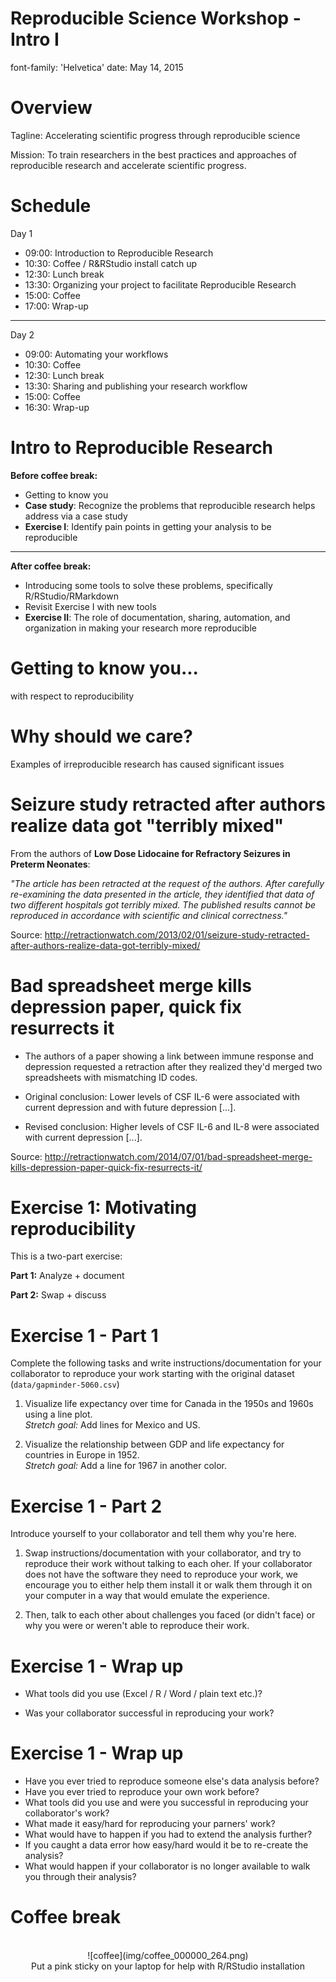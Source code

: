 Reproducible Science Workshop - Intro I
========================================================
font-family: 'Helvetica'
date: May 14, 2015

Overview
========================================================

Tagline: Accelerating scientific progress through reproducible science

Mission: To train researchers in the best practices and approaches of reproducible research and accelerate scientific progress.

Schedule
========================================================

Day 1

- 09:00: Introduction to Reproducible Research
- 10:30: Coffee / R&RStudio install catch up
- 12:30: Lunch break
- 13:30: Organizing your project to facilitate Reproducible Research
- 15:00: Coffee
- 17:00: Wrap-up

* * *

Day 2

- 09:00: Automating your workflows
- 10:30: Coffee
- 12:30: Lunch break
- 13:30: Sharing and publishing your research workflow
- 15:00: Coffee
- 16:30: Wrap-up

Intro to Reproducible Research
========================================================

**Before coffee break:**
- Getting to know you
- **Case study**: Recognize the problems that reproducible research helps address via a case study
- **Exercise I**: Identify pain points in getting your analysis to be reproducible

* * *

**After coffee break:**
- Introducing some tools to solve these problems, specifically R/RStudio/RMarkdown
- Revisit Exercise I with new tools
- **Exercise II**: The role of documentation, sharing, automation, and organization in making your research more reproducible

Getting to know you...
========================================================

with respect to reproducibility


Why should we care?
========================================================

Examples of irreproducible research has caused significant issues


Seizure study retracted after authors realize data got "terribly mixed"
========================================================

From the authors of **Low Dose Lidocaine for Refractory Seizures in Preterm Neonates**:

*"The article has been retracted at the request of the authors. After carefully re-examining the data presented in the article, they identified that data of two different hospitals got terribly mixed. The published results cannot be reproduced in accordance with scientific and clinical correctness."*

Source: http://retractionwatch.com/2013/02/01/seizure-study-retracted-after-authors-realize-data-got-terribly-mixed/

Bad spreadsheet merge kills depression paper, quick fix resurrects it
========================================================

* The authors of a paper showing a link between immune response and depression requested a retraction after they realized they'd merged two spreadsheets with mismatching ID codes.

* Original conclusion: Lower levels of CSF IL-6 were associated with current depression and with future depression [...].

* Revised conclusion: Higher levels of CSF IL-6 and IL-8 were associated with current depression [...].

Source: http://retractionwatch.com/2014/07/01/bad-spreadsheet-merge-kills-depression-paper-quick-fix-resurrects-it/

Exercise 1: Motivating reproducibility
========================================================

This is a two-part exercise:

**Part 1:** Analyze + document

**Part 2:** Swap + discuss

Exercise 1 - Part 1
========================================================

Complete the following tasks and write instructions/documentation for your collaborator to reproduce your work starting with the original dataset (`data/gapminder-5060.csv`)

1. Visualize life expectancy over time for Canada in the 1950s and 1960s using a line plot.<br>
*Stretch goal:* Add lines for Mexico and US.

2. Visualize the relationship between GDP and life expectancy for countries in Europe in 1952.<br>
*Stretch goal:* Add a line for 1967 in another color.

Exercise 1 - Part 2
========================================================

Introduce yourself to your collaborator and tell them why you're here.

1. Swap instructions/documentation with your collaborator, and try to reproduce their work without talking to each oher. If your collaborator does not have the software they need to reproduce your work, we encourage you to either help them install it or walk them through it on your computer in a way that would emulate the experience.

2. Then, talk to each other about challenges you faced (or didn't face) or why you were or weren't able to reproduce their work.

Exercise 1 - Wrap up
========================================================

* What tools did you use (Excel / R / Word / plain text etc.)?

* Was your collaborator successful in reproducing your work?

Exercise 1 - Wrap up
========================================================

* Have you ever tried to reproduce someone else's data analysis before?
* Have you ever tried to reproduce your own work before?
* What tools did you use and were you successful in reproducing your collaborator's work?
* What made it easy/hard for reproducing your parners' work?
* What would have to happen if you had to extend the analysis further?
* If you caught a data error how easy/hard would it be to re-create the analysis?
* What would happen if your collaborator is no longer available to walk you through their analysis?

Coffee break
========================================================

<center>
<br>
![coffee](img/coffee_000000_264.png)
<br>
Put a pink sticky on your laptop 
for help with R/RStudio installation
</center>
